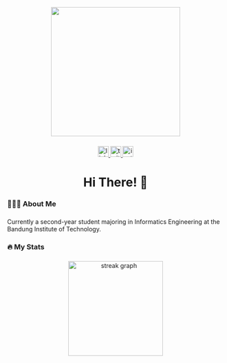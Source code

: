 <div align="center">
  <img height="300" src="https://i.pinimg.com/originals/8a/bc/28/8abc2816d74e32ee53c2f9e3807b19d6.gif"  />
</div>

###

<div align="center">
  <a href="https://www.linkedin.com/in/atqiyahaydar/" target="_blank">
    <img src="https://img.shields.io/static/v1?message=LinkedIn&logo=linkedin&label=&color=0077B5&logoColor=white&labelColor=&style=for-the-badge" height="25" alt="linkedin logo"  />
  </a>
  <a href="https://x.com/atqiyahaydar" target="_blank">
    <img src="https://img.shields.io/static/v1?message=Twitter&logo=twitter&label=&color=1DA1F2&logoColor=white&labelColor=&style=for-the-badge" height="25" alt="twitter logo"  />
  </a>
  <a href="https://www.instagram.com/atqiyahaydar/" target="_blank">
    <img src="https://img.shields.io/static/v1?message=Instagram&logo=instagram&label=&color=E4405F&logoColor=white&labelColor=&style=for-the-badge" height="25" alt="instagram logo"  />
  </a>
</div>

###

<h1 align="center">Hi There! 👋</h1>

###

<h3 align="left">🧑🏻‍💻  About Me</h3>

###

<p align="left">Currently a second-year student majoring in Informatics Engineering at the Bandung Institute of Technology.</p>

###

<h3 align="left">🔥   My Stats</h3>

###

<div align="center">
  <img src="https://streak-stats.demolab.com?user=AtqiyaHaydar&locale=en&mode=daily&theme=dark&hide_border=false&border_radius=5&order=3" height="220" alt="streak graph"  />
</div>

###

